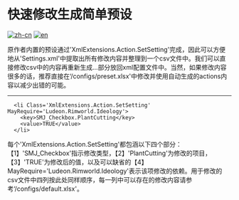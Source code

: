 # 快速修改生成简单预设
[![zh-cn](https://img.shields.io/badge/lang-zh--cn-blue.svg)](https://github.com/uranv/Some-More-Jobs-CHS/blob/main/actions/readme.md)
[![en](https://img.shields.io/badge/lang-en-red.svg)](https://github.com/uranv/Some-More-Jobs-CHS/blob/main/actions/readme.en.md)

原作者内置的预设通过'XmlExtensions.Action.SetSetting'完成，因此可以方便地从'Settings.xml'中提取出所有修改内容并整理到一个csv文件中。我们可以直接修改csv中的内容再重新生成<actions>...</actions>部分放回xml配置文件中。当然，如果修改内容很多的话，推荐直接在‘/configs/preset.xlsx'中修改并使用自动生成的actions内容以减少出错的可能。

---
```
  <li Class='XmlExtensions.Action.SetSetting' MayRequire='Ludeon.Rimworld.Ideology'>
    <key>SMJ_Checkbox.PlantCutting</key>
    <value>TRUE</value>
  </li>
```
每个'XmlExtensions.Action.SetSetting'都包涵以下四个部分：【1】'SMJ_Checkbox'指示修改类型，【2】'PlantCutting'为修改的项目，【3】'TRUE'为修改后的值，以及可以缺省的【4】MayRequire='Ludeon.Rimworld.Ideology'表示该项修改的依赖。用于修改的csv文件中四列按此处同样顺序，每一列中可以存在的修改内容请参考‘/configs/default.xlsx'。
